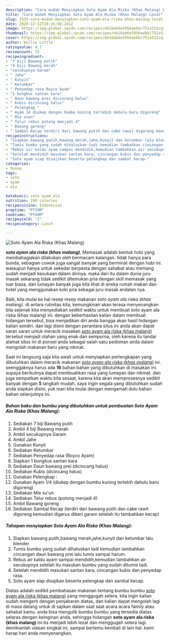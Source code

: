 ```yaml
---
description: "Cara mudah Menyiapkan Soto Ayam Ala Riska (Khas Malang) Lezat"
title: "Cara mudah Menyiapkan Soto Ayam Ala Riska (Khas Malang) Lezat"
slug: 2535-cara-mudah-menyiapkan-soto-ayam-ala-riska-khas-malang-lezat
date: 2020-12-12T20:35:09.241Z
image: https://img-global.cpcdn.com/recipes/d418ab6e5956aebb/751x532cq70/soto-ayam-ala-riska-khas-malang-foto-resep-utama.jpg
thumbnail: https://img-global.cpcdn.com/recipes/d418ab6e5956aebb/751x532cq70/soto-ayam-ala-riska-khas-malang-foto-resep-utama.jpg
cover: https://img-global.cpcdn.com/recipes/d418ab6e5956aebb/751x532cq70/soto-ayam-ala-riska-khas-malang-foto-resep-utama.jpg
author: Willie Little
ratingvalue: 4.7
reviewcount: 15
recipeingredient:
- "7 biji Bawang putih"
- "4 biji Bawang merah"
- "secukupnya Garam"
- " Jahe"
- " Kunyit"
- " Ketumbar"
- " Penyedap rasa Royco Ayam"
- "1 bungkus santan kara"
- " Daun bawang prei dicincang halus"
- " Kubis dicincang halus"
- " Pelengkap "
- " Ayam 14 diukep dengan bumbu kuning terlebih dahulu baru digoreng"
- " Mie suun"
- " Telur rebus potong menjadi 4"
- " Bawang goreng"
- " Sambal Kecap terdiri dari bawang putih dan cabe rawit digoreng kemudian digerus diberi garam setelah itu tambahkan kecap"
recipeinstructions:
- "Siapkan bawang putih,bawang merah,jahe,kunyit dan ketumbar lalu blender."
- "Tumis bumbu yang sudah dihaluskan tadi kemudian tambahkan cincangan daun bawang prei lalu tumis sampai harum."
- "Rebus air kaldu ayam sampai mendidih,kemudian tambahkan air secukupnya setelah itu masukan bumbu yang sudah ditumis tadi."
- "Setelah mendidih masukan santan kara, cincangan kubis dan penyedap rasa."
- "Soto ayam siap disajikan beserta pelengkap dan sambal kecap."
categories:
- Resep
tags:
- soto
- ayam
- ala

katakunci: soto ayam ala 
nutrition: 190 calories
recipecuisine: Indonesian
preptime: "PT39M"
cooktime: "PT49M"
recipeyield: "2"
recipecategory: Lunch

---
```



![Soto Ayam Ala Riska (Khas Malang)](https://img-global.cpcdn.com/recipes/d418ab6e5956aebb/751x532cq70/soto-ayam-ala-riska-khas-malang-foto-resep-utama.jpg)

<b><i>soto ayam ala riska (khas malang)</i></b>, Memasak adalah bentuk hobi yang membahagiakan dilakukan oleh bermacam kalangan. tidak hanya para bunda, sebagian cowok juga sangat banyak yang berminat dengan hobi ini. walaupun hanya untuk sekedar berpesta dengan sahabat atau memang sudah menjadi kesukaan dalam dirinya. maka dari itu dalam dunia juru masak sekarang tidak sedikit ditemukan pria dengan skill memasak yang luar biasa, dan lumayan banyak juga kita lihat di aneka rumah makan dan hotel yang menggunakan koki pria sebagai juru masak andalan nya.

Baik, kita mulai ke hal resep resep makanan <i>soto ayam ala riska (khas malang)</i>. di antara rutinitas kita, kemungkinan akan terasa menyenangkan bila sejenak kita menyediakan sedikit waktu untuk membuat soto ayam ala riska (khas malang) ini. dengan keberhasilan kalian dalam membuat hidangan tersebut, bisa menjadikan diri anda bangga akan hasil hidangan kalian sendiri. dan lagi disini dengan perantara situs ini anda akan dapat saran saran untuk meracik masakan <u>soto ayam ala riska (khas malang)</u> tersebut menjadi olahan yang enak dan sempurna, oleh karena itu tandai alamat situs ini di ponsel anda sebagai salah satu pedoman anda dalam mengolah makanan baru yang nikmat.




Saat ini langsung saja kita awali untuk menyiapkan perlengkapan yang dibutuhkan dalam meracik makanan <u><i>soto ayam ala riska (khas malang)</i></u> ini. seenggaknya harus ada <b>16</b> bahan bahan yang dibutuhkan di masakan ini. supaya berikutnya dapat membuahkan rasa yang lumayan dan nikmat. dan juga sempatkan waktu kita sesaat, karena kita akan memprosesnya sedikit banyak dengan <b>5</b> langkah mudah. saya ingin segala yang dibutuhkan sudah anda siapkan disini, yuk mari kita mulai dengan mengamati dulu bahan bahan selanjutnya ini.

<!--inarticleads1-->

##### Bahan baku dan bumbu yang dibutuhkan untuk pembuatan Soto Ayam Ala Riska (Khas Malang):

1. Sediakan 7 biji Bawang putih
1. Ambil 4 biji Bawang merah
1. Ambil secukupnya Garam
1. Ambil  Jahe
1. Gunakan  Kunyit
1. Sediakan  Ketumbar
1. Sediakan  Penyedap rasa (Royco Ayam)
1. Siapkan 1 bungkus santan kara
1. Sediakan  Daun bawang prei (dicincang halus)
1. Sediakan  Kubis (dicincang halus)
1. Gunakan  Pelengkap :
1. Gunakan  Ayam 1/4 (diukep dengan bumbu kuning terlebih dahulu baru digoreng)
1. Sediakan  Mie su&#39;un
1. Sediakan  Telur rebus (potong menjadi 4)
1. Ambil  Bawang goreng
1. Sediakan  Sambal Kecap (terdiri dari bawang putih dan cabe rawit digoreng kemudian digerus diberi garam setelah itu tambahkan kecap)




<!--inarticleads2-->

##### Tahapan menyiapkan Soto Ayam Ala Riska (Khas Malang):

1. Siapkan bawang putih,bawang merah,jahe,kunyit dan ketumbar lalu blender.
1. Tumis bumbu yang sudah dihaluskan tadi kemudian tambahkan cincangan daun bawang prei lalu tumis sampai harum.
1. Rebus air kaldu ayam sampai mendidih,kemudian tambahkan air secukupnya setelah itu masukan bumbu yang sudah ditumis tadi.
1. Setelah mendidih masukan santan kara, cincangan kubis dan penyedap rasa.
1. Soto ayam siap disajikan beserta pelengkap dan sambal kecap.




Diatas adalah sedikit pembahasan makanan tentang bumbu bumbu <u>soto ayam ala riska (khas malang)</u> yang menggugah selera. kita ingin kalian sudah mengerti dengan penjabaran diatas, dan kalian dapat mengolah lagi di masa datang untuk di sajikan dalam saat saat acara acara family atau sahabat kamu. anda bisa mengulik bumbu bumbu yang tersedia diatas selaras dengan keinginan anda, sehingga hidangan <b>soto ayam ala riska (khas malang)</b> ini bs menjadi lebih lezat dan menggugah selera lagi. demikianlah ulasan singkat ini, sampai bertemu kembali di lain hal. kami harap hari anda menyenangkan.

